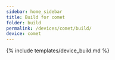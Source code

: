 ```yaml
---
sidebar: home_sidebar
title: Build for comet
folder: build
permalink: /devices/comet/build/
device: comet
---
```

{% include templates/device_build.md %}

